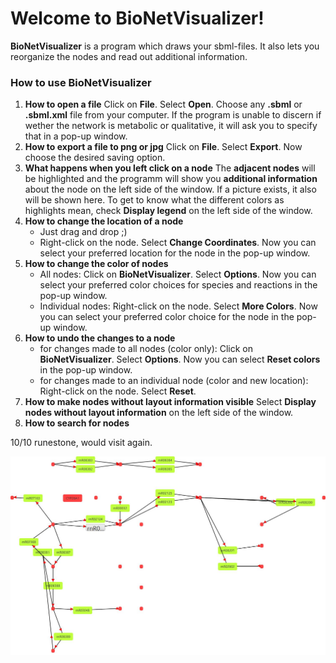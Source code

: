 
# Welcome to BioNetVisualizer!
**BioNetVisualizer** is a program which draws your sbml-files. It also lets you reorganize the nodes and read out additional information.

### How to use BioNetVisualizer
1. **How to open a file**
		Click on **File**. Select **Open**. Choose any **.sbml** or      					**.sbml.xml** file from your computer. 
		If the program is unable to discern if wether the network is metabolic or qualitative, it will ask you to specify that in a pop-up window.
2. **How to export a file to png or jpg**
	Click on **File**. Select **Export**. Now choose the desired saving option.
3. **What happens when  you left click on a node**
		The **adjacent nodes** will be highlighted and the programm will show you **additional information** about the node on the left side of the window. If a picture exists, it also will be shown here.
		To get to know what the different colors as highlights mean, check **Display legend** on the left side of the window.
4. **How to change the location of a node**
	* Just drag and drop ;)
	* Right-click on the node. Select **Change Coordinates**. Now you can select your preferred location for the node in the pop-up window.
5. **How to change the color of nodes**
	* All nodes:
		Click on **BioNetVisualizer**. Select **Options**.  Now you can select your preferred color choices for species and reactions in the pop-up window. 
	* Individual nodes:
		Right-click on the node. Select **More Colors**. Now you can select your preferred color choice for the node in the pop-up window.
6. **How to undo the changes to a node**
	* for changes made to all nodes (color only):
		Click on **BioNetVisualizer**. Select **Options**.  Now you can select **Reset colors** in the pop-up window.
	* for changes made to an individual node (color and new location):
		Right-click on the node. Select **Reset**.
7.  **How to make nodes without layout information visible**
		Select **Display nodes without layout information** on the left side of the window.
8. **How to search for nodes**

10/10 runestone, would visit again.

![arrow](https://github.com/SophieJanas/Runestone/blob/master/img/bild.jpg)




